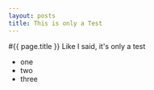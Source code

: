 ```yaml
---
layout: posts
title: This is only a Test
---
```



#{{ page.title }}
Like I said, it's only a test

* one
* two
* three